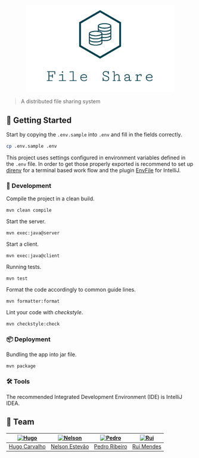 [hugo]: https://github.com/HugoCarvalho99
[hugo-pic]: https://github.com/HugoCarvalho99.png?size=120
[nelson]: https://github.com/nelsonmestevao
[nelson-pic]: https://github.com/nelsonmestevao.png?size=120
[pedro]: https://github.com/pedroribeiro22
[pedro-pic]: https://github.com/pedroribeiro22.png?size=120
[rui]: https://github.com/ruimendes29
[rui-pic]: https://github.com/ruimendes29.png?size=120

<div align="center">
    <img src="img/logo.png" alt="File Share" width="400px">
</div>

> A distributed file sharing system

## :rocket: Getting Started

Start by copying the `.env.sample` into `.env` and fill in the fields correctly.

```bash
cp .env.sample .env
```

This project uses settings configured in environment variables defined in the
`.env` file. In order to get those properly exported is recommend to set up
[direnv](https://direnv.net/) for a terminal based work flow and the plugin
[EnvFile](https://github.com/Ashald/EnvFile) for IntelliJ.

### :hammer: Development

Compile the project in a clean build.

```
mvn clean compile
```

Start the server.

```
mvn exec:java@server
```

Start a client.

```
mvn exec:java@client
```

Running tests.

```
mvn test
```

Format the code accordingly to common guide lines.

```
mvn formatter:format
```

Lint your code with _checkstyle_.

```
mvn checkstyle:check
```

### :package: Deployment

Bundling the app into jar file.

```
mvn package
```

### :hammer_and_wrench: Tools

The recommended Integrated Development Environment (IDE) is IntelliJ IDEA.

## :busts_in_silhouette: Team

[![Hugo][hugo-pic]][hugo] | [![Nelson][nelson-pic]][nelson] | [![Pedro][pedro-pic]][pedro] | [![Rui][rui-pic]][rui]
:---: | :---: | :---: | :---:
[Hugo Carvalho][hugo] | [Nelson Estevão][nelson] | [Pedro Ribeiro][pedro] | [Rui Mendes][rui]

